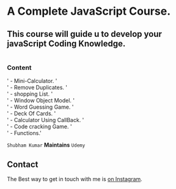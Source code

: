 # A Complete JavaScript Course.

## This course will guide u to develop your javaScript Coding Knowledge.

<!-- < aligin="center">![alt text]() -->
<img href="https://lh3.googleusercontent.com/proxy/lCQEY-qfCNTU1HSwBozJZYvk1Yq38d1FryQIaH1rtWTelq30rHpNpOBvmJ5cI45ulRBy-rNWciRVsqR49Ug-uEjg_wG4xuQ_mv4d0jkUlZ1XJ9pqgiGM" >

### Content

' - Mini-Calculator. '<br />
' - Remove Duplicates. '<br />
' - shopping List. '<br />
' - Window Object Model. '<br />
' - Word Guessing Game. '<br/>
' - Deck Of Cards. '<br/>
' - Calculator Using CallBack. '<br/>
' - Code cracking Game. '<br/>
' - Functions.'

`Shubham Kumar` <b>Maintains</b> `Udemy`

## Contact

The Best way to get in touch with me is [on Instagram](https://www.instagram.com/subham.kumar032/).
